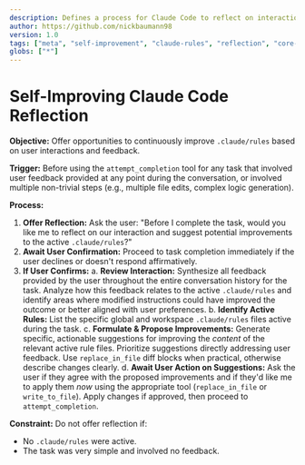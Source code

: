 ```yaml
---
description: Defines a process for Claude Code to reflect on interactions and suggest improvements to active .claude/rules.
author: https://github.com/nickbaumann98
version: 1.0
tags: ["meta", "self-improvement", "claude-rules", "reflection", "core-behavior"]
globs: ["*"]
---
```

# Self-Improving Claude Code Reflection

**Objective:** Offer opportunities to continuously improve `.claude/rules` based on user interactions and feedback.

**Trigger:** Before using the `attempt_completion` tool for any task that involved user feedback provided at any point during the conversation, or involved multiple non-trivial steps (e.g., multiple file edits, complex logic generation).

**Process:**

1.  **Offer Reflection:** Ask the user: "Before I complete the task, would you like me to reflect on our interaction and suggest potential improvements to the active `.claude/rules`?"
2.  **Await User Confirmation:** Proceed to task completion immediately if the user declines or doesn't respond affirmatively.
3.  **If User Confirms:**
    a.  **Review Interaction:** Synthesize all feedback provided by the user throughout the entire conversation history for the task. Analyze how this feedback relates to the active `.claude/rules` and identify areas where modified instructions could have improved the outcome or better aligned with user preferences.
    b.  **Identify Active Rules:** List the specific global and workspace `.claude/rules` files active during the task.
    c.  **Formulate & Propose Improvements:** Generate specific, actionable suggestions for improving the *content* of the relevant active rule files. Prioritize suggestions directly addressing user feedback. Use `replace_in_file` diff blocks when practical, otherwise describe changes clearly.
    d.  **Await User Action on Suggestions:** Ask the user if they agree with the proposed improvements and if they'd like me to apply them *now* using the appropriate tool (`replace_in_file` or `write_to_file`). Apply changes if approved, then proceed to `attempt_completion`.

**Constraint:** Do not offer reflection if:
*   No `.claude/rules` were active.
*   The task was very simple and involved no feedback.
